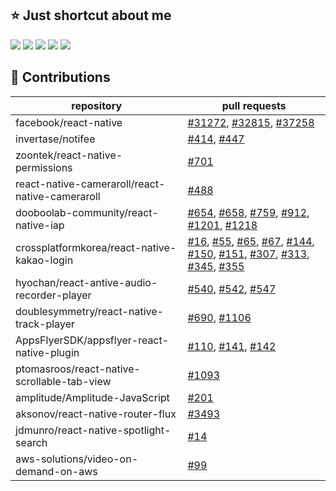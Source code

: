 ## ⭐️ Just shortcut about me

[![][resume]](https://bang9.github.io)
[![][linkedin]](https://www.linkedin.com/in/%ED%98%84%EA%B5%AC-%EA%B0%95-0991aa207)
[![][mail]](mailto:gusrn1423@naver.com)
[![][blog]](https://velog.io/@bang9dev)
[![][read]](https://github.com/bang9/What-I-Read)

<!-- *I'm an __Engineer__ who loves everything creative.* -->

<!-- [<img src="https://github-readme-stats.vercel.app/api?username=Bang9&show_icons=true&icon_color=ffffff&count_private=true&bg_color=30,fbc2eb,a6c1ee&title_color=ffeeff&text_color=fff" alt="my github stats" width="441" />](https://bang9.github.io) -->

<!-- [<img src="https://github-contributor-stats.vercel.app/api?username=bang9&hide=B,B%2B&show_icons=true&icon_color=ffffff&count_private=true&bg_color=30,fbc2eb,a6c1ee&title_color=ffeeff&text_color=fff" width="441" />](https://bang9.github.io) -->

<!-- [![][stats]](https://bang9.github.io) -->

<!---------------------------
---------------------------->

[resume]: https://img.shields.io/badge/Resume-742ddd?style=flat&logoColor=white&logo=QuickLook
[linkedin]: https://img.shields.io/badge/LinkedIn-2867b2?style=flat&logoColor=white&logo=LinkedIn
[blog]: https://img.shields.io/badge/Blog-20c997?style=flat&logoColor=white&logo=GitBook
[mail]: https://img.shields.io/badge/Mail-ea4335?style=flat&logoColor=white&logo=Gmail
[read]: https://img.shields.io/badge/Read-f0a900?style=flat&logoColor=white&logo=BookStack

[stats]: https://github-readme-stats.vercel.app/api?username=Bang9&show_icons=true&icon_color=ffffff&count_private=true&bg_color=30,fbc2eb,a6c1ee&title_color=ffeeff&text_color=fff


## 🤝 Contributions

| repository                                      | pull requests                                                                                                                                                                                                                       |
|-------------------------------------------------|-------------------------------------------------------------------------------------------------------------------------------------------------------------------------------------------------------------------------------------|
| facebook/react-native                           | [#31272](https://github.com/facebook/react-native/pull/31272), [#32815](https://github.com/facebook/react-native/pull/32815), [#37258](https://github.com/facebook/react-native/pull/37258)                                           |
| invertase/notifee                               | [#414](https://github.com/invertase/notifee/pull/414), [#447](https://github.com/invertase/notifee/pull/447)                                                                                                                       |
| zoontek/react-native-permissions                | [#701](https://github.com/zoontek/react-native-permissions/pull/701)                                                                                                                                                                |
| react-native-cameraroll/react-native-cameraroll | [#488](https://github.com/react-native-cameraroll/react-native-cameraroll/pull/488)                                                                                                                                               |
| dooboolab-community/react-native-iap            | [#654](https://github.com/dooboolab-community/react-native-iap/pull/654), [#658](https://github.com/dooboolab-community/react-native-iap/pull/658), [#759](https://github.com/dooboolab-community/react-native-iap/pull/759), [#912](https://github.com/dooboolab-community/react-native-iap/pull/912), [#1201](https://github.com/dooboolab-community/react-native-iap/pull/1201), [#1218](https://github.com/dooboolab-community/react-native-iap/pull/1218) |
| crossplatformkorea/react-native-kakao-login     | [#16](https://github.com/crossplatformkorea/react-native-kakao-login/pull/16), [#55](https://github.com/crossplatformkorea/react-native-kakao-login/pull/55), [#65](https://github.com/crossplatformkorea/react-native-kakao-login/pull/65), [#67](https://github.com/crossplatformkorea/react-native-kakao-login/pull/67), [#144](https://github.com/crossplatformkorea/react-native-kakao-login/pull/144), [#150](https://github.com/crossplatformkorea/react-native-kakao-login/pull/150), [#151](https://github.com/crossplatformkorea/react-native-kakao-login/pull/151), [#307](https://github.com/crossplatformkorea/react-native-kakao-login/pull/307), [#313](https://github.com/crossplatformkorea/react-native-kakao-login/pull/313), [#345](https://github.com/crossplatformkorea/react-native-kakao-login/pull/345), [#355](https://github.com/crossplatformkorea/react-native-kakao-login/pull/355) |
| hyochan/react-antive-audio-recorder-player      | [#540](https://github.com/hyochan/react-native-audio-recorder-player/pull/540), [#542](https://github.com/hyochan/react-native-audio-recorder-player/pull/542), [#547](https://github.com/hyochan/react-native-audio-recorder-player/pull/547) |
| doublesymmetry/react-native-track-player        | [#690](https://github.com/doublesymmetry/react-native-track-player/pull/690), [#1106](https://github.com/doublesymmetry/react-native-track-player/pull/1106)                                                                   |
| AppsFlyerSDK/appsflyer-react-native-plugin      | [#110](https://github.com/AppsFlyerSDK/appsflyer-react-native-plugin/pull/110), [#141](https://github.com/AppsFlyerSDK/appsflyer-react-native-plugin/pull/141), [#142](https://github.com/AppsFlyerSDK/appsflyer-react-native-plugin/pull/142) |
| ptomasroos/react-native-scrollable-tab-view     | [#1093](https://github.com/ptomasroos/react-native-scrollable-tab-view/pull/1093)                                                                                                                                                  |
| amplitude/Amplitude-JavaScript                  | [#201](https://github.com/amplitude/Amplitude-JavaScript/pull/201)                                                                                                                                                                  |
| aksonov/react-native-router-flux                | [#3493](https://github.com/aksonov/react-native-router-flux/pull/3493)                                                                                                                                                             |
| jdmunro/react-native-spotlight-search           | [#14](https://github.com/jdmunro/react-native-spotlight-search/pull/14)                                                                                                                                                            |
| aws-solutions/video-on-demand-on-aws            | [#99](https://github.com/aws-solutions/video-on-demand-on-aws/pull/99)                                                                                                                                                             |


<!--

**facebook/react-native**
[#31272](https://github.com/facebook/react-native/pull/31272)
[#32815](https://github.com/facebook/react-native/pull/32815)
[#37258](https://github.com/facebook/react-native/pull/37258)

**invertase/notifee**
[#414](https://github.com/invertase/notifee/pull/414)
[#447](https://github.com/invertase/notifee/pull/447)

**zoontek/react-native-permissions**
[#701](https://github.com/zoontek/react-native-permissions/pull/701)

**react-native-cameraroll/react-native-cameraroll**
[#488](https://github.com/react-native-cameraroll/react-native-cameraroll/pull/488)

**dooboolab-community/react-native-iap**
[#654](https://github.com/dooboolab-community/react-native-iap/pull/654)
[#658](https://github.com/dooboolab-community/react-native-iap/pull/658)
[#759](https://github.com/dooboolab-community/react-native-iap/pull/759)
[#912](https://github.com/dooboolab-community/react-native-iap/pull/912)
[#1201](https://github.com/dooboolab-community/react-native-iap/pull/1201)
[#1218](https://github.com/dooboolab-community/react-native-iap/pull/1218)

**crossplatformkorea/react-native-kakao-login**
[#16](https://github.com/crossplatformkorea/react-native-kakao-login/pull/16)
[#55](https://github.com/crossplatformkorea/react-native-kakao-login/pull/55)
[#65](https://github.com/crossplatformkorea/react-native-kakao-login/pull/65)
[#67](https://github.com/crossplatformkorea/react-native-kakao-login/pull/67)
[#144](https://github.com/crossplatformkorea/react-native-kakao-login/pull/144)
[#150](https://github.com/crossplatformkorea/react-native-kakao-login/pull/150)
[#151](https://github.com/crossplatformkorea/react-native-kakao-login/pull/151)
[#307](https://github.com/crossplatformkorea/react-native-kakao-login/pull/307)
[#313](https://github.com/crossplatformkorea/react-native-kakao-login/pull/313)
[#345](https://github.com/crossplatformkorea/react-native-kakao-login/pull/345)
[#355](https://github.com/crossplatformkorea/react-native-kakao-login/pull/355)

**hyochan/react-antive-audio-recorder-player**
[#540](https://github.com/hyochan/react-native-audio-recorder-player/pull/540)
[#542](https://github.com/hyochan/react-native-audio-recorder-player/pull/542)
[#547](https://github.com/hyochan/react-native-audio-recorder-player/pull/547)

**doublesymmetry/react-native-track-player**
[#690](https://github.com/doublesymmetry/react-native-track-player/pull/690)
[#1106](https://github.com/doublesymmetry/react-native-track-player/pull/1106)

**AppsFlyerSDK/appsflyer-react-native-plugin**
[#110](https://github.com/AppsFlyerSDK/appsflyer-react-native-plugin/pull/110)
[#141](https://github.com/AppsFlyerSDK/appsflyer-react-native-plugin/pull/141)
[#142](https://github.com/AppsFlyerSDK/appsflyer-react-native-plugin/pull/142)

**ptomasroos/react-native-scrollable-tab-view**
[#1093](https://github.com/ptomasroos/react-native-scrollable-tab-view/pull/1093)

**amplitude/Amplitude-JavaScript**
[#201](https://github.com/amplitude/Amplitude-JavaScript/pull/201)

**aksonov/react-native-router-flux**
[#3493](https://github.com/aksonov/react-native-router-flux/pull/3493)

**jdmunro/react-native-spotlight-search**
[#14](https://github.com/jdmunro/react-native-spotlight-search/pull/14)

**aws-solutions/video-on-demand-on-aws**
[#99](https://github.com/aws-solutions/video-on-demand-on-aws/pull/99)

-->

